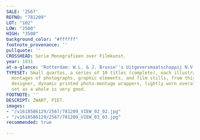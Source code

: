 ```yaml
---
SALE: '2567'
REFNO: "781209"
LOT: "102"
LOW: "2500"
HIGH: "3500"
background_color: "#ffffff"
footnote_provenance: ''
pullquote: ''
CROSSHEAD: Serie Monografieen over Filmkunst.
year: 1931
at-a-glance: 'Rotterdam: W.L. & J. Brusse''s Uitgeversmaatschappij N.V., 1931-1933.'
TYPESET: Small quartos, a series of 10 titles (complete), each illustrated with numerous
  montages of photographs, graphic elements, and film stills, from this important
  designer, dynamic printed photo-montage wrappers, lightly worn overall, but the
  set as a whole is very good.
FOOTNOTE: ''
DESCRIPT: ZWART, PIET.
images:
- "/v1618586129/2567/781209_VIEW_02_02.jpg"
- "/v1618586129/2567/781209_VIEW_03_03.jpg"
recommended: true

---
```

